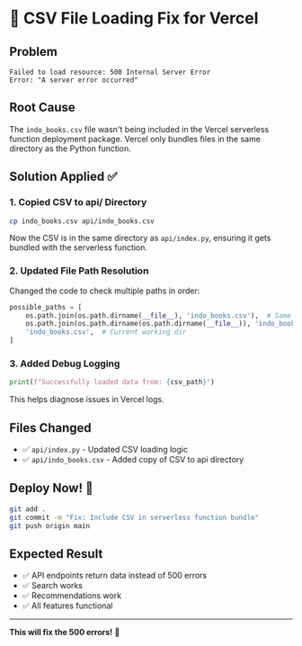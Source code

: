 # 🔧 CSV File Loading Fix for Vercel

## Problem
```
Failed to load resource: 500 Internal Server Error
Error: "A server error occurred"
```

## Root Cause
The `indo_books.csv` file wasn't being included in the Vercel serverless function deployment package. Vercel only bundles files in the same directory as the Python function.

## Solution Applied ✅

### 1. Copied CSV to api/ Directory
```bash
cp indo_books.csv api/indo_books.csv
```

Now the CSV is in the same directory as `api/index.py`, ensuring it gets bundled with the serverless function.

### 2. Updated File Path Resolution
Changed the code to check multiple paths in order:
```python
possible_paths = [
    os.path.join(os.path.dirname(__file__), 'indo_books.csv'),  # Same dir (Vercel)
    os.path.join(os.path.dirname(os.path.dirname(__file__)), 'indo_books.csv'),  # Parent (local)
    'indo_books.csv',  # Current working dir
]
```

### 3. Added Debug Logging
```python
print(f"Successfully loaded data from: {csv_path}")
```

This helps diagnose issues in Vercel logs.

## Files Changed
- ✅ `api/index.py` - Updated CSV loading logic
- ✅ `api/indo_books.csv` - Added copy of CSV to api directory

## Deploy Now! 🚀

```bash
git add .
git commit -m "Fix: Include CSV in serverless function bundle"
git push origin main
```

## Expected Result
- ✅ API endpoints return data instead of 500 errors
- ✅ Search works
- ✅ Recommendations work
- ✅ All features functional

---

**This will fix the 500 errors!** 🎉
